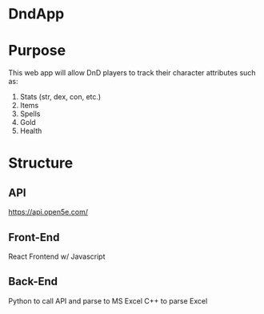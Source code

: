 # DndApp

# Purpose
This web app will allow DnD players to track their character attributes such as:
1. Stats (str, dex, con, etc.)
2. Items
3. Spells
4. Gold
5. Health

# Structure

## API
https://api.open5e.com/


## Front-End
React Frontend w/ Javascript

## Back-End
Python to call API and parse to MS Excel
C++ to parse Excel

